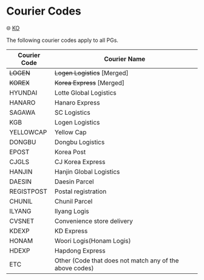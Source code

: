 # Courier Codes

:globe_with_meridians: [KO](/RESTAPI/logis.md)

The following courier codes apply to all PGs.

| Courier Code | Courier Name |
| ---------- | - |
| ~~LOGEN~~ | ~~Logen Logistics~~ [Merged] |
| ~~KOREX~~ | ~~Korea Express~~ [Merged] |
| HYUNDAI | Lotte Global Logistics |
| HANARO | Hanaro Express |
| SAGAWA | SC Logistics |
| KGB | Logen Logistics |
| YELLOWCAP | Yellow Cap |
| DONGBU | Dongbu Logistics |
| EPOST | Korea Post |
| CJGLS | CJ Korea Express |
| HANJIN | Hanjin Global Logistics |
| DAESIN | Daesin Parcel |
| REGISTPOST | Postal registration |
| CHUNIL | Chunil Parcel |
| ILYANG | Ilyang Logis |
| CVSNET | Convenience store delivery |
| KDEXP | KD Express |
| HONAM | Woori Logis(Honam Logis) |
| HDEXP | Hapdong Express |
| ETC | Other (Code that does not match any of the above codes) |
